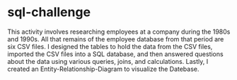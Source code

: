 # sql-challenge
This activity involves researching employees at a company during the 1980s and 1990s. All that remains of the employee database from that period are six CSV files.
I designed the tables to hold the data from the CSV files, imported the CSV files into a SQL database, and then answered questions about the data using various queries, joins, and calculations. Lastly, I created an Entity-Relationship-Diagram to visualize the Datebase.

